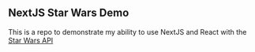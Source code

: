 ## NextJS Star Wars Demo

This is a repo to demonstrate my ability to use NextJS and React with the [Star Wars API](https://swapi.dev/)